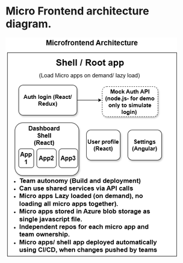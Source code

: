 # Micro Frontend architecture diagram. 
![Microfrontend Architecture](./images/Microfrontend-architecture.png)
